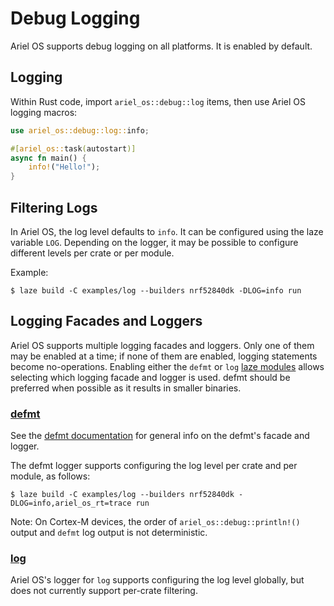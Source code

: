 # Debug Logging

Ariel OS supports debug logging on all platforms. It is enabled by default.

## Logging

Within Rust code, import `ariel_os::debug::log` items, then use Ariel OS logging macros:

```rust
use ariel_os::debug::log::info;

#[ariel_os::task(autostart)]
async fn main() {
    info!("Hello!");
}
```

## Filtering Logs

In Ariel OS, the log level defaults to `info`. It can be configured using the
laze variable `LOG`.
Depending on the logger, it may be possible to configure different levels per crate or per module.

Example:

```shell
$ laze build -C examples/log --builders nrf52840dk -DLOG=info run
```

## Logging Facades and Loggers

Ariel OS supports multiple logging facades and loggers.
Only one of them may be enabled at a time;
if none of them are enabled, logging statements become no-operations.
Enabling either the `defmt` or `log` [laze modules][laze-modules-book] allows selecting which logging facade and logger is used.
defmt should be preferred when possible as it results in smaller binaries.

### [defmt]

See the [defmt documentation] for general info on the defmt's facade and logger.

The defmt logger supports configuring the log level per crate and per module, as follows:

```shell
$ laze build -C examples/log --builders nrf52840dk -DLOG=info,ariel_os_rt=trace run
```

Note: On Cortex-M devices, the order of `ariel_os::debug::println!()` output and
      `defmt` log output is not deterministic.

### [log]

Ariel OS's logger for `log` supports configuring the log level globally, but does not currently support per-crate filtering.

[defmt]: https://github.com/knurling-rs/defmt
[defmt documentation]: https://defmt.ferrous-systems.com/
[log]: https://github.com/rust-lang/log
[laze-modules-book]: ./build_system.md#laze-modules

